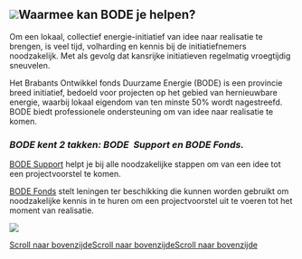 ## ![](https://www.bodesupport.nl/wp-content/uploads/2024/08/2-crop-s1920.jpg)Waarmee kan BODE je helpen?

Om een lokaal, collectief energie-initiatief van idee naar realisatie te brengen, is veel tijd, volharding en kennis bij de initiatiefnemers noodzakelijk. Met als gevolg dat kansrijke initiatieven regelmatig vroegtijdig sneuvelen.

Het Brabants Ontwikkel fonds Duurzame Energie (BODE) is een provincie breed initiatief, bedoeld voor projecten op het gebied van hernieuwbare energie, waarbij lokaal eigendom van ten minste 50% wordt nagestreefd. BODE biedt professionele ondersteuning om van idee naar realisatie te komen.

### _BODE kent 2 takken: BODE  Support en BODE Fonds._

[BODE Support](https://www.bodesupport.nl/support/) helpt je bij alle noodzakelijke stappen om van een idee tot een projectvoorstel te komen.

[BODE Fonds](https://www.bodesupport.nl/fonds/) stelt leningen ter beschikking die kunnen worden gebruikt om noodzakelijke kennis in te huren om een projectvoorstel uit te voeren tot het moment van realisatie.

![](https://www.bodesupport.nl/wp-content/uploads/2024/12/illustratie-BODE-logo_nw.jpg)

[Scroll naar bovenzijdeScroll naar bovenzijdeScroll naar bovenzijde](https://www.bodesupport.nl/#top "Scroll naar bovenzijde")